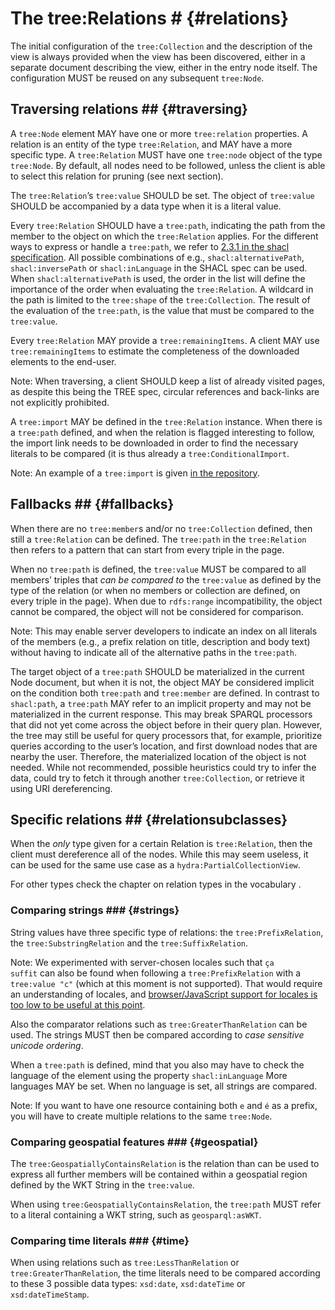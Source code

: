 # The tree:Relations # {#relations}

The initial configuration of the <code>tree:Collection</code> and the description of the view is always provided when the view has been discovered, either in a separate document describing the view, either in the entry node itself. The configuration MUST be reused on any subsequent <code>tree:Node</code>.

## Traversing relations ## {#traversing}

A <code>tree:Node</code> element MAY have one or more <code>tree:relation</code> properties. A relation is an entity of the type <code>tree:Relation</code>, and MAY have a more specific type. A <code>tree:Relation</code> MUST have one <code>tree:node</code> object of the type <code>tree:Node</code>. By default, all nodes need to be followed, unless the client is able to select this relation for pruning (see next section).

The <code>tree:Relation</code>’s <code>tree:value</code> SHOULD be set. The object of <code>tree:value</code> SHOULD be accompanied by a data type when it is a literal value.

Every <code>tree:Relation</code> SHOULD have a <code>tree:path</code>, indicating the path from the member to the object on which the <code>tree:Relation</code> applies. For the different ways to express or handle a <code>tree:path</code>, we refer to [2.3.1 in the shacl specification](https://www.w3.org/TR/shacl/#x2.3.1-shacl-property-paths). All possible combinations of e.g., <code>shacl:alternativePath</code>, <code>shacl:inversePath</code> or <code>shacl:inLanguage</code> in the SHACL spec can be used. When <code>shacl:alternativePath</code> is used, the order in the list will define the importance of the order when evaluating the <code>tree:Relation</code>. A wildcard in the path is limited to the <code>tree:shape</code> of the <code>tree:Collection</code>.
The result of the evaluation of the <code>tree:path</code>, is the value that must be compared to the <code>tree:value</code>.

Every <code>tree:Relation</code> MAY provide a <code>tree:remainingItems</code>. A client MAY use <code>tree:remainingItems</code> to estimate the completeness of the downloaded elements to the end-user.

Note: When traversing, a client SHOULD keep a list of already visited pages, as despite this being the TREE spec, circular references and back-links are not explicitly prohibited.

A <code>tree:import</code> MAY be defined in the <code>tree:Relation</code> instance. When there is a <code>tree:path</code> defined, and when the relation is flagged interesting to follow, the import link needs to be downloaded in order to find the necessary literals to be compared (it is thus already a <code>tree:ConditionalImport</code>.

Note: An example of a <code>tree:import</code> is given [in the repository](https://github.com/TREEcg/specification/blob/master/examples/geospatially-ordered-public-transport/first.ttl#L27).

## Fallbacks ## {#fallbacks}

When there are no <code>tree:member</code>s and/or no <code>tree:Collection</code> defined, then still a <code>tree:Relation</code> can be defined. The <code>tree:path</code> in the <code>tree:Relation</code> then refers to a pattern that can start from every triple in the page.

When no <code>tree:path</code> is defined, the <code>tree:value</code> MUST be compared to all members’ triples that *can be compared to* the <code>tree:value</code> as defined by the type of the relation (or when no members or collection are defined, on every triple in the page).
When due to <code>rdfs:range</code> incompatibility, the object cannot be compared, the object will not be considered for comparison.

Note: This may enable server developers to indicate an index on all literals of the members (e.g., a prefix relation on title, description and body text) without having to indicate all of the alternative paths in the <code>tree:path</code>.

The target object of a <code>tree:path</code> SHOULD be materialized in the current Node document, but when it is not, the object MAY be considered implicit on the condition both <code>tree:path</code> and <code>tree:member</code> are defined.
In contrast to <code>shacl:path</code>, a <code>tree:path</code> MAY refer to an implicit property and may not be materialized in the current response. This may break SPARQL processors that did not yet come across the object before in their query plan. However, the tree may still be useful for query processors that, for example, prioritize queries according to the user’s location, and first download nodes that are nearby the user. Therefore, the materialized location of the object is not needed. While not recommended, possible heuristics could try to infer the data, could try to fetch it through another <code>tree:Collection</code>, or retrieve it using URI dereferencing.

## Specific relations ## {#relationsubclasses}

When the *only* type given for a certain Relation is <code>tree:Relation</code>, then the client must dereference all of the nodes. While this may seem useless, it can be used for the same use case as a <code>hydra:PartialCollectionView</code>.

For other types check the chapter on relation types in the vocabulary [](#Relation).

### Comparing strings ### {#strings}

String values have three specific type of relations: the <code>tree:PrefixRelation</code>, the <code>tree:SubstringRelation</code> and the <code>tree:SuffixRelation</code>.

Note: We experimented with server-chosen locales such that <code>ça suffit</code> can also be found when following a <code>tree:PrefixRelation</code> with a <code>tree:value "c"</code> (which at this moment is not supported). That would require an understanding of locales, and [browser/JavaScript support for locales is too low to be useful at this point](https://developer.mozilla.org/en-US/docs/Web/JavaScript/Reference/Global_Objects/Intl#Locale_identification_and_negotiation).

Also the comparator relations such as <code>tree:GreaterThanRelation</code> can be used.
The strings MUST then be compared according to *case sensitive unicode ordering*.

When a <code>tree:path</code> is defined, mind that you also may have to check the language of the element using the property <code>shacl:inLanguage</code> 
More languages MAY be set.
When no language is set, all strings are compared.

Note: If you want to have one resource containing both <code>e</code> and <code>é</code> as a prefix, you will have to create multiple relations to the same <code>tree:Node</code>.

### Comparing geospatial features ### {#geospatial}

The <code>tree:GeospatiallyContainsRelation</code> is the relation than can be used to express all further members will be contained within a geospatial region defined by the WKT String in the <code>tree:value</code>.

When using <code>tree:GeospatiallyContainsRelation</code>, the <code>tree:path</code> MUST refer to a literal containing a WKT string, such as <code>geosparql:asWKT</code>.

### Comparing time literals ### {#time}

When using relations such as <code>tree:LessThanRelation</code> or <code>tree:GreaterThanRelation</code>, the time literals need to be compared according to these 3 possible data types: <code>xsd:date</code>, <code>xsd:dateTime</code> or <code>xsd:dateTimeStamp</code>.

